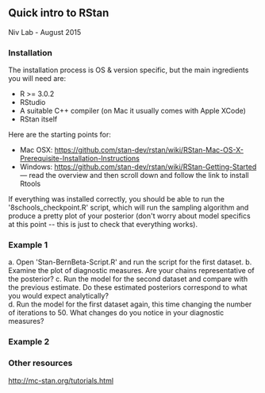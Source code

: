 
## Quick intro to RStan
Niv Lab - August 2015

### Installation 

The installation process is OS & version specific, but the main ingredients you will need are: 

* R >= 3.0.2
* RStudio 
* A suitable C++ compiler (on Mac it usually comes with Apple XCode)
* RStan itself 

Here are the starting points for: 

* Mac OSX: https://github.com/stan-dev/rstan/wiki/RStan-Mac-OS-X-Prerequisite-Installation-Instructions
* Windows: https://github.com/stan-dev/rstan/wiki/RStan-Getting-Started — read the overview and then scroll down and follow the link to install Rtools 

If everything was installed correctly, you should be able to run the '8schools_checkpoint.R' script, which will run the sampling algorithm and produce a pretty plot of your posterior (don't worry about model specifics at this point -- this is just to check that everything works).

### Example 1

a. Open 'Stan-BernBeta-Script.R' and run the script for the first dataset. 
b. Examine the plot of diagnostic measures. Are your chains representative of the posterior? 
c. Run the model for the second dataset and compare with the previous estimate. Do these estimated posteriors correspond to what you would expect analytically?  
d. Run the model for the first dataset again, this time changing the number of iterations to 50. What changes do you notice in your diagnostic measures? 

### Example 2




### Other resources 

http://mc-stan.org/tutorials.html